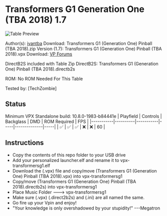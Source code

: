 # Transformers G1 Generation One (TBA 2018) 1.7

![Table Preview](https://github.com/evilwraith/vpx-images/blob/main/vpx-transformersg1.png)

Author(s): [ivantba](https://www.vpforums.org/index.php?showuser=123858)
Download:  Transformers G1 (Generation One) Pinball (TBA 2018).zip
Version (1.7):   Transformers G1 (Generation One) Pinball (TBA 2018).vpx
Download:  [VP Forums](https://www.vpforums.org/index.php?app=downloads&showfile=13658)

DirectB2S included with Table Zip
DirectB2S: Transformers G1 (Generation One) Pinball (TBA 2018).directb2s

ROM: No ROM Needed For This Table

Tested by:
[TechZombie]

## Status 

Minimum VPX Standalone build: 10.8.0-1983-b84441e
| Playfield | Controls | Backglass | DMD | ROM Required | FPS | 
|-----------|----------|-----------|-----|--------------|-----|
| :white_check_mark: | :white_check_mark: | :white_check_mark: | :x: | :x: | 60 |

## Instructions

- Copy the contents of this repo folder to your USB drive
- Add your personalized launcher.elf and rename it to vpx-transformersg1.elf
- Download the (.vpx) file and copy/move (Transformers G1 (Generation One) Pinball (TBA 2018).vpx) into vpx-transformersg1
- Copy/move (Transformers G1 (Generation One) Pinball (TBA 2018).directb2s) into vpx-transformersg1
- Place Music Folder ---> vpx-transformersg1
- Make sure (.vpx) (.direct2b2s) and (.ini) are all named the same. 
- Go fire up your Vpin and enjoy!
- "Your knowledge is only overshadowed by your stupidity!" ---Megatron